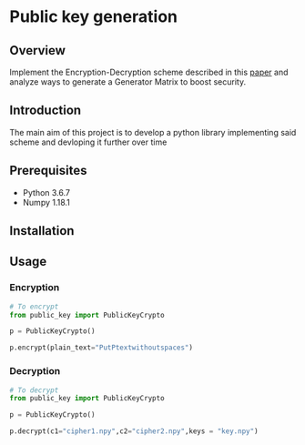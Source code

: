 # Public key generation
## Overview
Implement the Encryption-Decryption scheme described in this [paper](https://www.tandfonline.com/doi/abs/10.1080/09720529.2015.1085738) and analyze ways to generate a Generator Matrix to boost security.
## Introduction
The main aim of this project is to develop a python library implementing said scheme and devloping it further over time
## Prerequisites
* Python 3.6.7
* Numpy 1.18.1
## Installation

## Usage
### Encryption
```python
# To encrypt
from public_key import PublicKeyCrypto

p = PublicKeyCrypto()

p.encrypt(plain_text="PutPtextwithoutspaces")
```
### Decryption
```python
# To decrypt
from public_key import PublicKeyCrypto

p = PublicKeyCrypto()

p.decrypt(c1="cipher1.npy",c2="cipher2.npy",keys = "key.npy")
```